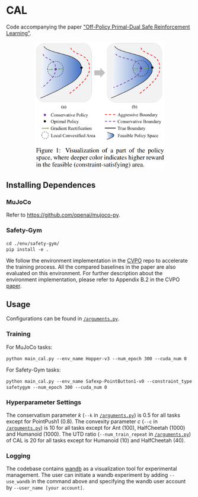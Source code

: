 # CAL
Code accompanying the paper ["Off-Policy Primal-Dual Safe Reinforcement Learning"](https://openreview.net/forum?id=vy42bYs1Wo).

<div align="center"><img src="/img/cal_fig1.png" alt="CAL" width="350" /></div>

## Installing Dependences
### MuJoCo
Refer to https://github.com/openai/mujoco-py.

### Safety-Gym

```shell
cd ./env/safety-gym/
pip install -e .
```

We follow the environment implementation in the [CVPO](https://github.com/liuzuxin/cvpo-safe-rl/tree/main/envs/safety-gym) repo to accelerate the training process. All the compared baselines in the paper are also evaluated on this environment. For further description about the environment implementation, please refer to Appendix B.2 in the CVPO [paper](https://arxiv.org/abs/2201.11927).

## Usage
Configurations can be found in [`/arguments.py`](/arguments.py).

### Training
For MuJoCo tasks:
```shell
python main_cal.py --env_name Hopper-v3 --num_epoch 300 --cuda_num 0
```

For Safety-Gym tasks:
```shell
python main_cal.py --env_name Safexp-PointButton1-v0 --constraint_type safetygym --num_epoch 300 --cuda_num 0
```



### Hyperparameter Settings
The conservatism parameter $k$ (`--k` in [`/arguments.py`](/arguments.py)) is 0.5 for all tasks except for PointPush1 (0.8).
The convexity parameter $c$ (`--c` in [`/arguments.py`](/arguments.py)) is 10 for all tasks except for Ant (100), HalfCheetah (1000) and Humanoid (1000).
The UTD ratio (`--num_train_repeat` in [`/arguments.py`](/arguments.py)) of CAL is 20 for all tasks except for Humanoid (10) and HalfCheetah (40).

### Logging
The codebase contains [wandb](https://wandb.ai/) as a visualization tool for experimental management. The user can initiate a wandb experiment by adding `--use_wandb` in the command above and specifying the wandb user account by `--user_name [your account]`.